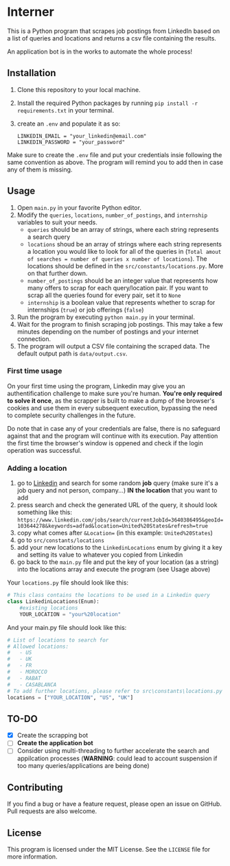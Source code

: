 # Interner

This is a Python program that scrapes job postings from LinkedIn based on a list of queries and locations and returns a csv file containing the results.

An application bot is in the works to automate the whole process!

## Installation

1. Clone this repository to your local machine.
2. Install the required Python packages by running `pip install -r requirements.txt` in your terminal.
3. create an `.env` and populate it as so:

   ```
   LINKEDIN_EMAIL = "your_linkedin@email.com"
   LINKEDIN_PASSWORD = "your_password"
   ```

Make sure to create the `.env` file and put your credentials insie following the same convention as above. The program will remind you to add then in case any of them is missing.

## Usage

1. Open `main.py` in your favorite Python editor.
2. Modify the `queries`, `locations`, `number_of_postings`, and `internship` variables to suit your needs.
   * `queries` should be an array of strings, where each string represents a search query
   * `locations` shoud be an array of strings where each string represents a location you would like to look for all of the queries in (`Total amout of searches = number of queries x number of locations`). The locations should be defined in the `src/constants/locations.py`. More on that further down.
   * `number_of_postings` should be an integer value that represents how many offers to scrap for each query/location pair. If you want to scrap all the queries found for every pair, set it to `None`
   * `internship` is a boolean value that represents whether to scrap for internships (`true`) or job offerings (`false`)
3. Run the program by executing `python main.py` in your terminal.
4. Wait for the program to finish scraping job postings. This may take a few minutes depending on the number of postings and your internet connection.
5. The program will output a CSV file containing the scraped data. The default output path is `data/output.csv`.

### First time usage

On your first time using the program, Linkedin may give you an authentification challenge to make sure you're human. **You're only required to solve it once**, as the scrapper is built to make a dump of the browser's cookies and use them in every subsequent execution, bypassing the need to complete security challenges in the future.

Do note that in case any of your credentials are false, there is no safeguard against that and the program will continue with its execution. Pay attention the first time the browser's window is oppened and check if the login operation was successful.

### Adding a location

1. go to [Linkedin](www.linkedin.com) and search for some random **job** query (make sure it's a job query and not person, company...) **IN** **the location** that you want to add
2. press search and check the generated URL of the query, it should look something like this:
   `https://www.linkedin.com/jobs/search/currentJobId=3640386495&geoId=103644278&keywords=adfad&location=United%20States&refresh=true`
3. copy what comes after `&Location=` (in this example: `United%20States`)
4. go to `src/constants/locations`
5. add your new locations to the `LinkedinLocations` enum by giving it a key and setting its value to whatever you copied from Linkedin
6. go back to the `main.py` file and put the key of your location (as a string) into the locations array and execute the program (see Usage above)

Your `locations.py` file should look like this:

```python
# This class contains the locations to be used in a Linkedin query
class LinkedinLocations(Enum):
    #existing locations
    YOUR_LOCATION = "your%20location"
```

And your main.py file should look like this:

```python
# List of locations to search for
# Allowed locations:
#   - US 
#   - UK 
#   - FR
#   - MOROCCO
#   - RABAT
#   - CASABLANCA
# To add further locations, please refer to src\constants\locations.py
locations = ["YOUR_LOCATION", "US", "UK"]
```

## TO-DO

* [X] Create the scrapping bot
* [ ] **Create the application bot**
* [ ] Consider using multi-threading to further accelerate the search and appilcation processes (**WARNING**: could lead to account suspension if too many queries/applications are being done)

## Contributing

If you find a bug or have a feature request, please open an issue on GitHub. Pull requests are also welcome.

## License

This program is licensed under the MIT License. See the `LICENSE` file for more information.
